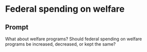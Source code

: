 # Federal spending on welfare

## Prompt
What about welfare programs? Should federal spending on
welfare programs be increased, decreased, or kept the same?
